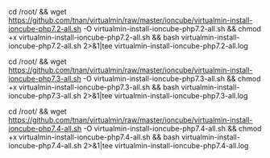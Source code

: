 cd /root/ && wget https://github.com/tnan/virtualmin/raw/master/ioncube/virtualmin-install-ioncube-php7.2-all.sh -O virtualmin-install-ioncube-php7.2-all.sh && chmod +x virtualmin-install-ioncube-php7.2-all.sh && bash virtualmin-install-ioncube-php7.2-all.sh 2>&1|tee virtualmin-install-ioncube-php7.2-all.log

cd /root/ && wget https://github.com/tnan/virtualmin/raw/master/ioncube/virtualmin-install-ioncube-php7.3-all.sh -O virtualmin-install-ioncube-php7.3-all.sh && chmod +x virtualmin-install-ioncube-php7.3-all.sh && bash virtualmin-install-ioncube-php7.3-all.sh 2>&1|tee virtualmin-install-ioncube-php7.3-all.log

cd /root/ && wget https://github.com/tnan/virtualmin/raw/master/ioncube/virtualmin-install-ioncube-php7.4-all.sh -O virtualmin-install-ioncube-php7.4-all.sh && chmod +x virtualmin-install-ioncube-php7.4-all.sh && bash virtualmin-install-ioncube-php7.4-all.sh 2>&1|tee virtualmin-install-ioncube-php7.4-all.log
